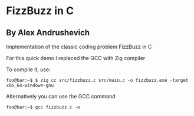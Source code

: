 # FizzBuzz in C
## By Alex Andrushevich

Implementation of the classic coding problem FizzBuzz in C

For this quick demo I replaced the GCC with Zig compiler

To compile it, use:

```console
foo@bar:~$ $ zig cc src/fizzbuzz.c src/main.c -o fizzbuzz.exe -target x86_64-windows-gnu

```

Alternatively you can use the GCC command

```console
foo@bar:~$ gcc fizzbuzz.c -o

```
